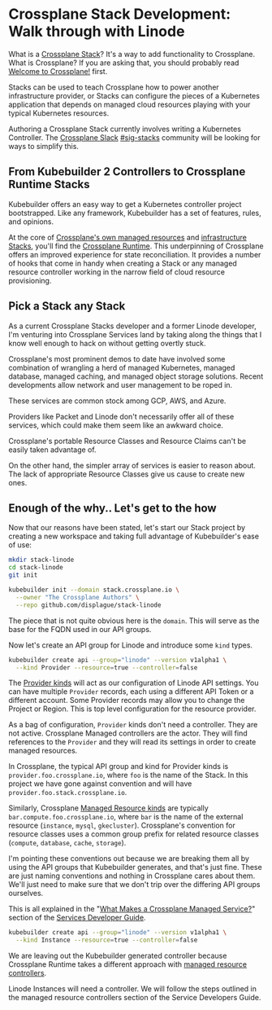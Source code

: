 # Crossplane Stack Development: Walk through with Linode

What is a [Crossplane Stack](https://crossplane.io/docs/v0.3/concepts.html#stacks)?  It's a way to add functionality to Crossplane.
What is Crossplane? If you are asking that, you should probably read [Welcome to Crossplane!](https://crossplane.io/docs/v0.3/) first.

Stacks can be used to teach Crossplane how to power another infrastructure
provider, or Stacks can configure the pieces of a Kubernetes application that
depends on managed cloud resources playing with your typical Kubernetes resources.

Authoring a Crossplane Stack currently involves writing a Kubernetes 
Controller.  The [Crossplane Slack](https://slack.crossplane.io/) [#sig-stacks](https://crossplane.slack.com/messages/CKXQK4P27) community will be looking for ways to simplify this.

## From Kubebuilder 2 Controllers to Crossplane Runtime Stacks

Kubebuilder offers an easy way to get a Kubernetes controller project
bootstrapped.  Like any framework, Kubebuilder has a set of features, rules,
and opinions.

At the core of [Crossplane's own managed resources](https://github.com/crossplaneio/crossplane/tree/master/apis) and [infrastructure Stacks](https://github.com/crossplaneio?utf8=%E2%9C%93&q=stack-&type=&language=),
you'll find the [Crossplane Runtime](https://github.com/crossplaneio/crossplane-runtime).  This underpinning of Crossplane offers
an improved experience for state reconciliation.  It provides a number of hooks that
come in handy when creating a Stack or any managed resource controller working
in the narrow field of cloud resource provisioning.

## Pick a Stack any Stack

As a current Crossplane Stacks developer and a former Linode developer,
I'm venturing into Crossplane Services land by taking along
the things that I know well enough to hack on without getting overtly stuck.

Crossplane's most prominent demos to date have involved some combination of
wrangling a herd of managed Kubernetes, managed database, managed caching,
and managed object storage solutions. Recent developments allow network
and user management to be roped in.

These services are common stock among GCP, AWS, and Azure.

Providers like Packet and Linode don't necessarily offer all of these
services, which could make them seem like an awkward choice.

Crossplane's portable Resource Classes and Resource Claims can't be
easily taken advantage of.

On the other hand, the simpler array of services is easier to reason about.
The lack of appropriate Resource Classes give us cause to create new ones.

## Enough of the why.. Let's get to the how

Now that our reasons have been stated, let's start our Stack project by
creating a new workspace and taking full advantage of Kubebuilder's ease of use:

```sh
mkdir stack-linode
cd stack-linode
git init

kubebuilder init --domain stack.crossplane.io \
  --owner "The Crossplane Authors" \
  --repo github.com/displague/stack-linode
```

The piece that is not quite obvious here is the `domain`.  This will serve as the
base for the FQDN used in our API groups.

Now let's create an API group for Linode and introduce some `kind` types.

```sh
kubebuilder create api --group="linode" --version v1alpha1 \
  --kind Provider --resource=true --controller=false
```

The [Provider kinds](https://crossplane.io/docs/v0.3/services-developer-guide.html#provider-kinds) will
act as our configuration of Linode API settings.  You can have multiple `Provider` records, each
using a different API Token or a different account.  Some Provider records may allow you to change
the Project or Region.  This is top level configuration for the resource provider.

As a bag of configuration, `Provider` kinds don't need a controller.  They are not active. Crossplane Managed controllers are the actor.  They will find references to the `Provider` and they will read its settings in order to create managed resources.

In Crossplane, the typical API group and kind for Provider kinds is `provider.foo.crossplane.io`, where `foo` is the name of the Stack. In this project we have gone against convention and will have `provider.foo.stack.crossplane.io`.  

Similarly, Crossplane [Managed Resource kinds](https://crossplane.io/docs/v0.3/services-developer-guide.html#managed-resource-kinds) are typically `bar.compute.foo.crossplane.io`, where `bar` is the name of the external resource (`instance`, `mysql`, `gkecluster`).  Crossplane's convention for resource classes uses a common group prefix for related resource classes (`compute`, `database`, `cache`, `storage`).

I'm pointing these conventions out because we are breaking them all by using the API groups that Kubebuilder generates, and that's just fine.  These are just naming conventions and nothing in Crossplane cares about them.  We'll just need to make sure that we don't trip over the differing API groups ourselves.

This is all explained in the "[What Makes a Crossplane Managed Service?](https://crossplane.io/docs/v0.3/services-developer-guide.html#what-makes-a-crossplane-managed-service)" section of the [Services Developer Guide](https://crossplane.io/docs/v0.3/services-developer-guide.html).

```sh
kubebuilder create api --group="linode" --version v1alpha1 \
  --kind Instance --resource=true --controller=false
```

We are leaving out the Kubebuilder generated controller because Crossplane Runtime
takes a different approach with [managed resource controllers](https://crossplane.io/docs/v0.3/services-developer-guide.html#managed-resource-controllers).

Linode Instances will need a controller. We will follow the steps outlined in the
 managed resource controllers section of the Service Developers Guide.

